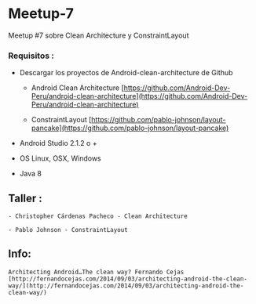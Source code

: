 # Meetup-7
Meetup #7 sobre Clean Architecture y ConstraintLayout

### Requisitos :

 - Descargar los proyectos de Android-clean-architecture de Github

   * Android Clean Architecture [https://github.com/Android-Dev-Peru/android-clean-architecture](https://github.com/Android-Dev-Peru/android-clean-architecture)

    * ConstraintLayout [https://github.com/pablo-johnson/layout-pancake](https://github.com/pablo-johnson/layout-pancake)

- Android Studio 2.1.2 o +
- OS Linux, OSX, Windows
- Java 8

## Taller :

    - Christopher Cárdenas Pacheco - Clean Architecture
    
    - Pablo Johnson - ConstraintLayout

## Info:

    Architecting Android…The clean way? Fernando Cejas [http://fernandocejas.com/2014/09/03/architecting-android-the-clean-way/](http://fernandocejas.com/2014/09/03/architecting-android-the-clean-way/)

